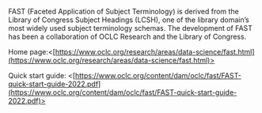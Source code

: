 FAST (Faceted Application of Subject Terminology) is derived from the Library of Congress Subject Headings (LCSH), one of the library domain’s most widely used subject terminology schemas. The development of FAST has been a collaboration of OCLC Research and the Library of Congress.

Home page:<[https://www.oclc.org/research/areas/data-science/fast.html](https://www.oclc.org/research/areas/data-science/fast.html)>

Quick start guide: <[https://www.oclc.org/content/dam/oclc/fast/FAST-quick-start-guide-2022.pdf](https://www.oclc.org/content/dam/oclc/fast/FAST-quick-start-guide-2022.pdf)>